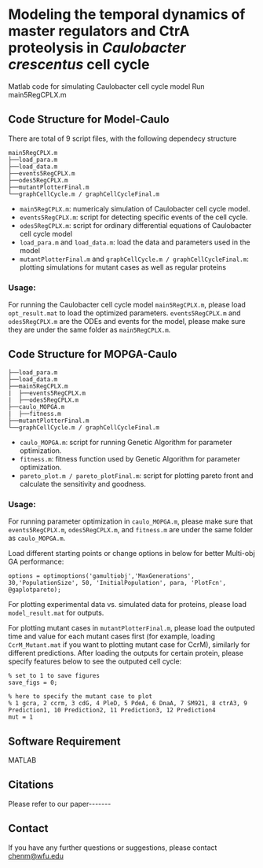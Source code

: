 # Modeling the temporal dynamics of master regulators and CtrA proteolysis in *Caulobacter crescentus* cell cycle

Matlab code for simulating Caulobacter cell cycle model 
Run main5RegCPLX.m

## Code Structure for Model-Caulo
There are total of 9 script files, with the following dependecy structure

    main5RegCPLX.m
    ├──load_para.m
    ├──load_data.m
    ├──events5RegCPLX.m
    ├──odes5RegCPLX.m
    ├──mutantPlotterFinal.m
    └──graphCellCycle.m / graphCellCycleFinal.m
    
- `main5RegCPLX.m`: numericaly simulation of Caulobacter cell cycle model.
- `events5RegCPLX.m`: script for detecting specific events of the cell cycle.
- `odes5RegCPLX.m`: script for ordinary differential equations of Caulobacter cell cycle model
- `load_para.m` and `load_data.m`: load the data and parameters used in the model
- `mutantPlotterFinal.m` and `graphCellCycle.m / graphCellCycleFinal.m`: plotting simulations for mutant cases as well as regular proteins

### Usage:
For running the Caulobacter cell cycle model `main5RegCPLX.m`, please load `opt_result.mat` to load the optimized parameters.
`events5RegCPLX.m` and `odes5RegCPLX.m` are the ODEs and events for the model, please make sure they are under the same folder as `main5RegCPLX.m`.

## Code Structure for MOPGA-Caulo

    ├──load_para.m
    ├──load_data.m
    ├──main5RegCPLX.m
    |  ├──events5RegCPLX.m
    |  ├──odes5RegCPLX.m
    ├──caulo_MOPGA.m
    |  ├──fitness.m
    ├──mutantPlotterFinal.m
    └──graphCellCycle.m / graphCellCycleFinal.m
    
- `caulo_MOPGA.m`: script for running Genetic Algorithm for parameter optimization.
- `fitness.m`: fitness function used by Genetic Algorithm for parameter optimization.
- `pareto_plot.m / pareto_plotFinal.m`: script for plotting pareto front and calculate the sensitivity and goodness.

### Usage:
For running parameter optimization in `caulo_MOPGA.m`, please make sure that `events5RegCPLX.m`, `odes5RegCPLX.m`, and `fitness.m` are under the same folder as `caulo_MOPGA.m`.

Load different starting points or change options in below for better Multi-obj GA performance:
```
options = optimoptions('gamultiobj','MaxGenerations', 30,'PopulationSize', 50, 'InitialPopulation', para, 'PlotFcn', @gaplotpareto);
```

For plotting experimental data vs. simulated data for proteins, please load `model_result.mat` for outputs.

For plotting mutant cases in `mutantPlotterFinal.m`, please load the outputed time and value for each mutant cases first (for example, loading `CcrM_Mutant.mat` if you want to plotting mutant case for CcrM), similarly for different predictions.
After loading the outputs for certain protein, please specify features below to see the outputed cell cycle:
```
% set to 1 to save figures
save_figs = 0;

% here to specify the mutant case to plot
% 1 gcra, 2 ccrm, 3 cdG, 4 PleD, 5 PdeA, 6 DnaA, 7 SM921, 8 ctrA3, 9 Prediction1, 10 Prediction2, 11 Prediction3, 12 Prediction4
mut = 1
```

## Software Requirement
MATLAB

## Citations
Please refer to our paper-------

## Contact
If you have any further questions or suggestions, please contact chenm@wfu.edu
